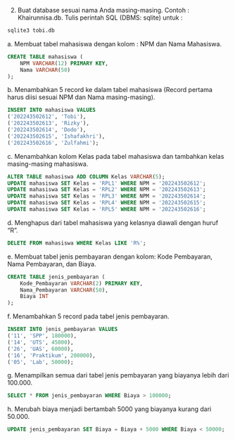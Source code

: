 2. Buat database sesuai nama Anda masing-masing. Contoh : Khairunnisa.db. Tulis perintah SQL (DBMS: sqlite) untuk :

```sql
sqlite3 tobi.db
```

a. Membuat tabel mahasiswa dengan kolom : NPM dan Nama Mahasiswa.

```sql
CREATE TABLE mahasiswa (
    NPM VARCHAR(12) PRIMARY KEY,
    Nama VARCHAR(50)
);
```

b. Menambahkan 5 record ke dalam tabel mahasiswa (Record pertama harus diisi sesuai NPM dan Nama masing-masing).

```sql
INSERT INTO mahasiswa VALUES
('202243502612', 'Tobi'),
('202243502613', 'Rizky'),
('202243502614', 'Dodo'),
('202243502615', 'Ishafakhri'),
('202243502616', 'Zulfahmi');
```

c. Menambahkan kolom Kelas pada tabel mahasiswa dan tambahkan kelas masing-masing mahasiswa.

```sql
ALTER TABLE mahasiswa ADD COLUMN Kelas VARCHAR(5);
UPDATE mahasiswa SET Kelas = 'RPL1' WHERE NPM = '202243502612';
UPDATE mahasiswa SET Kelas = 'RPL2' WHERE NPM = '202243502613';
UPDATE mahasiswa SET Kelas = 'RPL3' WHERE NPM = '202243502614';
UPDATE mahasiswa SET Kelas = 'RPL4' WHERE NPM = '202243502615';
UPDATE mahasiswa SET Kelas = 'RPL5' WHERE NPM = '202243502616';
```

d. Menghapus dari tabel mahasiswa yang kelasnya diawali dengan huruf “R”.

```sql
DELETE FROM mahasiswa WHERE Kelas LIKE 'R%';
```

e. Membuat tabel jenis pembayaran dengan kolom: Kode Pembayaran, Nama Pembayaran, dan Biaya.

```sql
CREATE TABLE jenis_pembayaran (
    Kode_Pembayaran VARCHAR(2) PRIMARY KEY,
    Nama_Pembayaran VARCHAR(50),
    Biaya INT
);
```

f. Menambahkan 5 record pada tabel jenis pembayaran.

```sql
INSERT INTO jenis_pembayaran VALUES
('11', 'SPP', 180000),
('14', 'UTS', 45000),
('26', 'UAS', 60000),
('16', 'Praktikum', 200000),
('05', 'Lab', 50000);
```

g. Menampilkan semua dari tabel jenis pembayaran yang biayanya lebih dari 100.000.

```sql
SELECT * FROM jenis_pembayaran WHERE Biaya > 100000;
```

h. Merubah biaya menjadi bertambah 5000 yang biayanya kurang dari 50.000.

```sql
UPDATE jenis_pembayaran SET Biaya = Biaya + 5000 WHERE Biaya < 50000;
```
